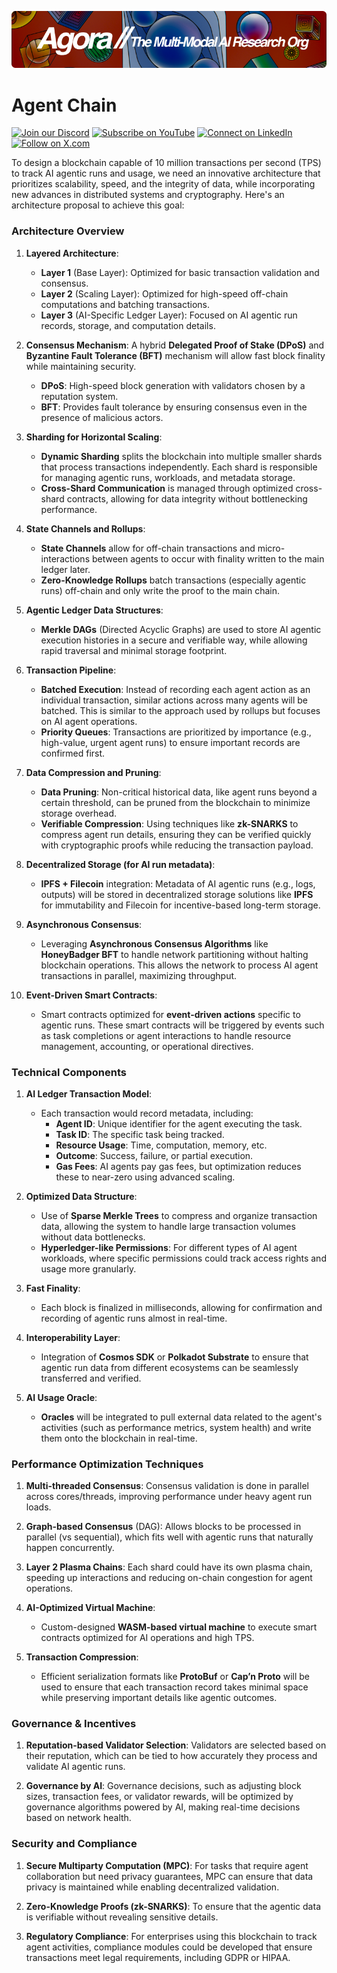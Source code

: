 [![Multi-Modality](agorabanner.png)](https://discord.com/servers/agora-999382051935506503)

# Agent Chain

[![Join our Discord](https://img.shields.io/badge/Discord-Join%20our%20server-5865F2?style=for-the-badge&logo=discord&logoColor=white)](https://discord.gg/agora-999382051935506503) [![Subscribe on YouTube](https://img.shields.io/badge/YouTube-Subscribe-red?style=for-the-badge&logo=youtube&logoColor=white)](https://www.youtube.com/@kyegomez3242) [![Connect on LinkedIn](https://img.shields.io/badge/LinkedIn-Connect-blue?style=for-the-badge&logo=linkedin&logoColor=white)](https://www.linkedin.com/in/kye-g-38759a207/) [![Follow on X.com](https://img.shields.io/badge/X.com-Follow-1DA1F2?style=for-the-badge&logo=x&logoColor=white)](https://x.com/kyegomezb)


To design a blockchain capable of 10 million transactions per second (TPS) to track AI agentic runs and usage, we need an innovative architecture that prioritizes scalability, speed, and the integrity of data, while incorporating new advances in distributed systems and cryptography. Here's an architecture proposal to achieve this goal:

### Architecture Overview

1. **Layered Architecture**: 
   - **Layer 1** (Base Layer): Optimized for basic transaction validation and consensus.
   - **Layer 2** (Scaling Layer): Optimized for high-speed off-chain computations and batching transactions.
   - **Layer 3** (AI-Specific Ledger Layer): Focused on AI agentic run records, storage, and computation details.

2. **Consensus Mechanism**: A hybrid **Delegated Proof of Stake (DPoS)** and **Byzantine Fault Tolerance (BFT)** mechanism will allow fast block finality while maintaining security.
   - **DPoS**: High-speed block generation with validators chosen by a reputation system.
   - **BFT**: Provides fault tolerance by ensuring consensus even in the presence of malicious actors.

3. **Sharding for Horizontal Scaling**: 
   - **Dynamic Sharding** splits the blockchain into multiple smaller shards that process transactions independently. Each shard is responsible for managing agentic runs, workloads, and metadata storage.
   - **Cross-Shard Communication** is managed through optimized cross-shard contracts, allowing for data integrity without bottlenecking performance.

4. **State Channels and Rollups**: 
   - **State Channels** allow for off-chain transactions and micro-interactions between agents to occur with finality written to the main ledger later.
   - **Zero-Knowledge Rollups** batch transactions (especially agentic runs) off-chain and only write the proof to the main chain.

5. **Agentic Ledger Data Structures**:
   - **Merkle DAGs** (Directed Acyclic Graphs) are used to store AI agentic execution histories in a secure and verifiable way, while allowing rapid traversal and minimal storage footprint.

6. **Transaction Pipeline**:
   - **Batched Execution**: Instead of recording each agent action as an individual transaction, similar actions across many agents will be batched. This is similar to the approach used by rollups but focuses on AI agent operations.
   - **Priority Queues**: Transactions are prioritized by importance (e.g., high-value, urgent agent runs) to ensure important records are confirmed first.

7. **Data Compression and Pruning**:
   - **Data Pruning**: Non-critical historical data, like agent runs beyond a certain threshold, can be pruned from the blockchain to minimize storage overhead.
   - **Verifiable Compression**: Using techniques like **zk-SNARKS** to compress agent run details, ensuring they can be verified quickly with cryptographic proofs while reducing the transaction payload.

8. **Decentralized Storage (for AI run metadata)**:
   - **IPFS + Filecoin** integration: Metadata of AI agentic runs (e.g., logs, outputs) will be stored in decentralized storage solutions like **IPFS** for immutability and Filecoin for incentive-based long-term storage.

9. **Asynchronous Consensus**: 
   - Leveraging **Asynchronous Consensus Algorithms** like **HoneyBadger BFT** to handle network partitioning without halting blockchain operations. This allows the network to process AI agent transactions in parallel, maximizing throughput.

10. **Event-Driven Smart Contracts**: 
    - Smart contracts optimized for **event-driven actions** specific to agentic runs. These smart contracts will be triggered by events such as task completions or agent interactions to handle resource management, accounting, or operational directives.

### Technical Components

1. **AI Ledger Transaction Model**:
   - Each transaction would record metadata, including:
     - **Agent ID**: Unique identifier for the agent executing the task.
     - **Task ID**: The specific task being tracked.
     - **Resource Usage**: Time, computation, memory, etc.
     - **Outcome**: Success, failure, or partial execution.
     - **Gas Fees**: AI agents pay gas fees, but optimization reduces these to near-zero using advanced scaling.

2. **Optimized Data Structure**:
   - Use of **Sparse Merkle Trees** to compress and organize transaction data, allowing the system to handle large transaction volumes without data bottlenecks.
   - **Hyperledger-like Permissions**: For different types of AI agent workloads, where specific permissions could track access rights and usage more granularly.

3. **Fast Finality**: 
   - Each block is finalized in milliseconds, allowing for confirmation and recording of agentic runs almost in real-time.

4. **Interoperability Layer**: 
   - Integration of **Cosmos SDK** or **Polkadot Substrate** to ensure that agentic run data from different ecosystems can be seamlessly transferred and verified.

5. **AI Usage Oracle**:
   - **Oracles** will be integrated to pull external data related to the agent's activities (such as performance metrics, system health) and write them onto the blockchain in real-time.

### Performance Optimization Techniques

1. **Multi-threaded Consensus**: Consensus validation is done in parallel across cores/threads, improving performance under heavy agent run loads.
   
2. **Graph-based Consensus** (DAG): Allows blocks to be processed in parallel (vs sequential), which fits well with agentic runs that naturally happen concurrently.

3. **Layer 2 Plasma Chains**: Each shard could have its own plasma chain, speeding up interactions and reducing on-chain congestion for agent operations.
   
4. **AI-Optimized Virtual Machine**: 
   - Custom-designed **WASM-based virtual machine** to execute smart contracts optimized for AI operations and high TPS.

5. **Transaction Compression**: 
   - Efficient serialization formats like **ProtoBuf** or **Cap’n Proto** will be used to ensure that each transaction record takes minimal space while preserving important details like agentic outcomes.

### Governance & Incentives

1. **Reputation-based Validator Selection**: Validators are selected based on their reputation, which can be tied to how accurately they process and validate AI agentic runs.
   
2. **Governance by AI**: Governance decisions, such as adjusting block sizes, transaction fees, or validator rewards, will be optimized by governance algorithms powered by AI, making real-time decisions based on network health.

### Security and Compliance

1. **Secure Multiparty Computation (MPC)**: For tasks that require agent collaboration but need privacy guarantees, MPC can ensure that data privacy is maintained while enabling decentralized validation.
   
2. **Zero-Knowledge Proofs (zk-SNARKS)**: To ensure that the agentic data is verifiable without revealing sensitive details.

3. **Regulatory Compliance**: For enterprises using this blockchain to track agent activities, compliance modules could be developed that ensure transactions meet legal requirements, including GDPR or HIPAA.
